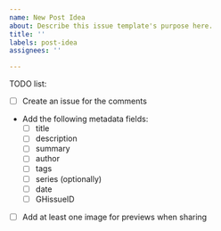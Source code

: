 ```yaml
---
name: New Post Idea
about: Describe this issue template's purpose here.
title: ''
labels: post-idea
assignees: ''

---
```


TODO list:

- [ ] Create an issue for the comments
- Add the following metadata fields:
  + [ ] title
  + [ ] description
  + [ ] summary
  + [ ] author
  + [ ] tags
  + [ ] series (optionally)
  + [ ] date
  + [ ] GHissueID
- [ ] Add at least one image for previews when sharing

